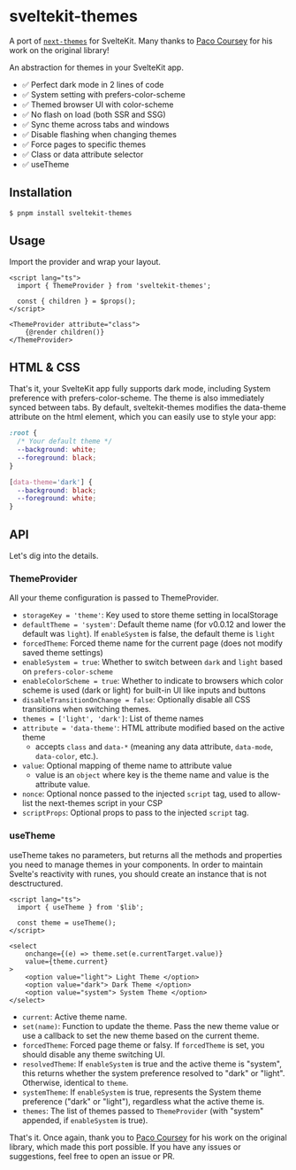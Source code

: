 # sveltekit-themes

A port of [`next-themes`](https://github.com/pacocoursey/next-themes) for SvelteKit. Many thanks to [Paco Coursey](https://x.com/pacocoursey) for his work on the original library!

An abstraction for themes in your SvelteKit app.

- ✅ Perfect dark mode in 2 lines of code
- ✅ System setting with prefers-color-scheme
- ✅ Themed browser UI with color-scheme
- ✅ No flash on load (both SSR and SSG)
- ✅ Sync theme across tabs and windows
- ✅ Disable flashing when changing themes
- ✅ Force pages to specific themes
- ✅ Class or data attribute selector
- ✅ useTheme

## Installation

```bash
$ pnpm install sveltekit-themes
```

## Usage

Import the provider and wrap your layout.

```svelte
<script lang="ts">
  import { ThemeProvider } from 'sveltekit-themes';

  const { children } = $props();
</script>

<ThemeProvider attribute="class">
    {@render children()}
</ThemeProvider>
```

## HTML & CSS
That's it, your SvelteKit app fully supports dark mode, including System preference with prefers-color-scheme. The theme is also immediately synced between tabs. By default, sveltekit-themes modifies the data-theme attribute on the html element, which you can easily use to style your app:

```css
:root {
  /* Your default theme */
  --background: white;
  --foreground: black;
}

[data-theme='dark'] {
  --background: black;
  --foreground: white;
}
```

## API

Let's dig into the details.

### ThemeProvider

All your theme configuration is passed to ThemeProvider.

- `storageKey = 'theme'`: Key used to store theme setting in localStorage
- `defaultTheme = 'system'`: Default theme name (for v0.0.12 and lower the default was `light`). If `enableSystem` is false, the default theme is `light`
- `forcedTheme`: Forced theme name for the current page (does not modify saved theme settings)
- `enableSystem = true`: Whether to switch between `dark` and `light` based on `prefers-color-scheme`
- `enableColorScheme = true`: Whether to indicate to browsers which color scheme is used (dark or light) for built-in UI like inputs and buttons
- `disableTransitionOnChange = false`: Optionally disable all CSS transitions when switching themes.
- `themes = ['light', 'dark']`: List of theme names
- `attribute = 'data-theme'`: HTML attribute modified based on the active theme
  - accepts `class` and `data-*` (meaning any data attribute, `data-mode`, `data-color`, etc.).
- `value`: Optional mapping of theme name to attribute value
  - value is an `object` where key is the theme name and value is the attribute value.
- `nonce`: Optional nonce passed to the injected `script` tag, used to allow-list the next-themes script in your CSP
- `scriptProps`: Optional props to pass to the injected `script` tag.

### useTheme

useTheme takes no parameters, but returns all the methods and properties you need to manage themes in your components. In order to maintain Svelte's reactivity with runes, you should create an instance that is not desctructured.

```svelte
<script lang="ts">
  import { useTheme } from '$lib';

  const theme = useTheme();
</script>

<select
    onchange={(e) => theme.set(e.currentTarget.value)}
    value={theme.current}
>
    <option value="light"> Light Theme </option>
    <option value="dark"> Dark Theme </option>
    <option value="system"> System Theme </option>
</select>
```

- `current`: Active theme name.
- `set(name)`: Function to update the theme. Pass the new theme value or use a callback to set the new theme based on the current theme.
- `forcedTheme`: Forced page theme or falsy. If `forcedTheme` is set, you should disable any theme switching UI.
- `resolvedTheme`: If `enableSystem` is true and the active theme is "system", this returns whether the system preference resolved to "dark" or "light". Otherwise, identical to `theme`.
- `systemTheme`: If `enableSystem` is true, represents the System theme preference ("dark" or "light"), regardless what the active theme is.
- `themes`: The list of themes passed to `ThemeProvider` (with "system" appended, if `enableSystem` is true).

That's it. Once again, thank you to [Paco Coursey](https://x.com/pacocoursey) for his work on the original library, which made this port possible. If you have any issues or suggestions, feel free to open an issue or PR.